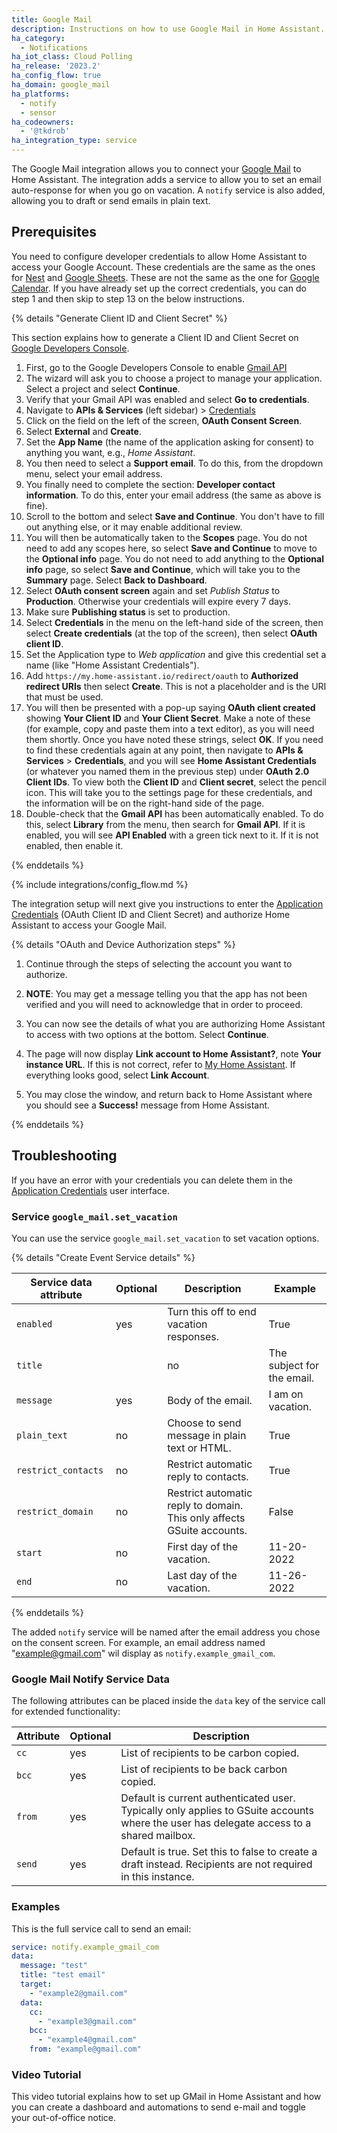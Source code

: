 ```yaml
---
title: Google Mail
description: Instructions on how to use Google Mail in Home Assistant.
ha_category:
  - Notifications
ha_iot_class: Cloud Polling
ha_release: '2023.2'
ha_config_flow: true
ha_domain: google_mail
ha_platforms:
  - notify
  - sensor
ha_codeowners:
  - '@tkdrob'
ha_integration_type: service
---
```


The Google Mail integration allows you to connect your [Google Mail](https://mail.google.com) to Home Assistant. The integration adds a service to allow you to set an email auto-response for when you go on vacation. A `notify` service is also added, allowing you to draft or send emails in plain text.

## Prerequisites

You need to configure developer credentials to allow Home Assistant to access your Google Account.
These credentials are the same as the ones for [Nest](/integrations/nest) and [Google Sheets](/integrations/google_sheets).
These are not the same as the one for [Google Calendar](/integrations/google).
If you have already set up the correct credentials, you can do step 1 and then skip to step 13 on the below instructions.

{% details "Generate Client ID and Client Secret" %}

This section explains how to generate a Client ID and Client Secret on
[Google Developers Console](https://console.cloud.google.com/apis/library/gmail.googleapis.com).

1. First, go to the Google Developers Console to enable [Gmail API](https://console.cloud.google.com/apis/library/gmail.googleapis.com)
2. The wizard will ask you to choose a project to manage your application. Select a project and select **Continue**.
3. Verify that your Gmail API was enabled and select **Go to credentials**.
4. Navigate to **APIs & Services** (left sidebar) > [Credentials](https://console.cloud.google.com/apis/credentials)
5. Click on the field on the left of the screen, **OAuth Consent Screen**.
6. Select **External** and **Create**.
7. Set the **App Name** (the name of the application asking for consent) to anything you want, e.g., *Home Assistant*.
8. You then need to select a **Support email**. To do this, from the dropdown menu, select your email address.
9. You finally need to complete the section: **Developer contact information**. To do this, enter your email address (the same as above is fine).
10. Scroll to the bottom and select **Save and Continue**. You don't have to fill out anything else, or it may enable additional review.
11. You will then be automatically taken to the **Scopes** page. You do not need to add any scopes here, so select **Save and Continue** to move to the **Optional info** page. You do not need to add anything to the **Optional info** page, so select **Save and Continue**, which will take you to the **Summary** page. Select **Back to Dashboard**.
12. Select **OAuth consent screen** again and set *Publish Status* to **Production**. Otherwise your credentials will expire every 7 days.
13. Make sure **Publishing status** is set to production.
14. Select **Credentials** in the menu on the left-hand side of the screen, then select **Create credentials** (at the top of the screen), then select **OAuth client ID**.
15. Set the Application type to *Web application* and give this credential set a name (like "Home Assistant Credentials").
16. Add `https://my.home-assistant.io/redirect/oauth` to **Authorized redirect URIs** then select **Create**. This is not a placeholder and is the URI that must be used.
17. You will then be presented with a pop-up saying **OAuth client created** showing **Your Client ID** and **Your Client Secret**. Make a note of these (for example, copy and paste them into a text editor), as you will need them shortly. Once you have noted these strings, select **OK**. If you need to find these credentials again at any point, then navigate to **APIs & Services** > **Credentials**, and you will see **Home Assistant Credentials** (or whatever you named them in the previous step) under **OAuth 2.0 Client IDs**. To view both the **Client ID** and **Client secret**, select the pencil icon. This will take you to the settings page for these credentials, and the information will be on the right-hand side of the page.
18. Double-check that the **Gmail API** has been automatically enabled. To do this, select **Library** from the menu, then search for **Gmail API**. If it is enabled, you will see **API Enabled** with a green tick next to it. If it is not enabled, then enable it.

{% enddetails %}

{% include integrations/config_flow.md %}

The integration setup will next give you instructions to enter the [Application Credentials](/integrations/application_credentials/) (OAuth Client ID and Client Secret) and authorize Home Assistant to access your Google Mail.

{% details "OAuth and Device Authorization steps" %}

1. Continue through the steps of selecting the account you want to authorize.

2. **NOTE**: You may get a message telling you that the app has not been verified and you will need to acknowledge that in order to proceed.

3. You can now see the details of what you are authorizing Home Assistant to access with two options at the bottom. Select **Continue**.

4. The page will now display **Link account to Home Assistant?**, note **Your instance URL**. If this is not correct, refer to [My Home Assistant](/integrations/my). If everything looks good, select **Link Account**.

5. You may close the window, and return back to Home Assistant where you should see a **Success!** message from Home Assistant.

{% enddetails %}

## Troubleshooting

If you have an error with your credentials you can delete them in the [Application Credentials](/integrations/application_credentials/) user interface.

### Service `google_mail.set_vacation`

You can use the service `google_mail.set_vacation` to set vacation options.

{% details "Create Event Service details" %}

| Service data attribute | Optional | Description | Example |
| ---------------------- | -------- | ----------- | --------|
| `enabled` | yes | Turn this off to end vacation responses. | True
| `title` | | no | The subject for the email. | Vacation
| `message` | yes | Body of the email. | I am on vacation.
| `plain_text` | no | Choose to send message in plain text or HTML. | True
| `restrict_contacts` | no | Restrict automatic reply to contacts. | True
| `restrict_domain` | no | Restrict automatic reply to domain. This only affects GSuite accounts. | False
| `start` | no | First day of the vacation. | 11-20-2022
| `end` | no | Last day of the vacation. | 11-26-2022

{% enddetails %}

The added `notify` service will be named after the email address you chose on the consent screen. For example, an email address named "example@gmail.com" wil display as `notify.example_gmail_com`.

### Google Mail Notify Service Data

The following attributes can be placed inside the `data` key of the service call for extended functionality:

| Attribute              | Optional | Description |
| ---------------------- | -------- | ----------- |
| `cc`               |      yes | List of recipients to be carbon copied.
| `bcc`                   |      yes | List of recipients to be back carbon copied.
| `from`                   |      yes | Default is current authenticated user. Typically only applies to GSuite accounts where the user has delegate access to a shared mailbox.
| `send`                 |      yes | Default is true. Set this to false to create a draft instead. Recipients are not required in this instance.

### Examples

This is the full service call to send an email:

```yaml
service: notify.example_gmail_com
data:
  message: "test"
  title: "test email"
  target:
    - "example2@gmail.com"
  data:
    cc:
      - "example3@gmail.com"
    bcc:
      - "example4@gmail.com"
    from: "example@gmail.com"
```

### Video Tutorial
This video tutorial explains how to set up GMail in Home Assistant and how you can create a dashboard and automations to send e-mail and toggle your out-of-office notice.

<lite-youtube videoid="IHKliqSFZvM" videotitle="How To send e-mail PERFECTLY using Gmail in Home Assistant - Tutorial" posterquality="maxresdefault"></lite-youtube>
